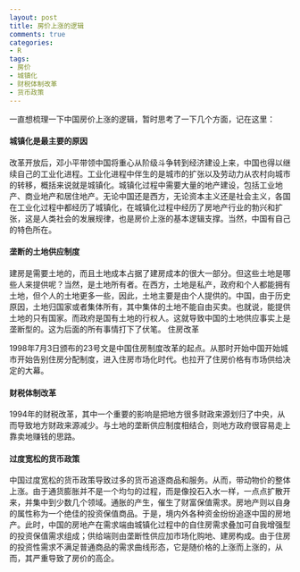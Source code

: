 ```yaml
---
layout: post
title: 房价上涨的逻辑
comments: true
categories:
- R
tags:
- 房价
- 城镇化
- 财税体制改革
- 货币政策
---
```


一直想梳理一下中国房价上涨的逻辑，暂时思考了一下几个方面，记在这里：

#### 城镇化是最主要的原因

改革开放后，邓小平带领中国将重心从阶级斗争转到经济建设上来，中国也得以继续自己的工业化进程。工业化进程中伴生的是城市的扩张以及劳动力从农村向城市的转移，概括来说就是城镇化。城镇化过程中需要大量的地产建设，包括工业地产、商业地产和居住地产。无论中国还是西方，无论资本主义还是社会主义，各国在工业化过程中都经历了城镇化，在城镇化过程中经历了房地产行业的勃兴和扩张，这是人类社会的发展规律，也是房价上涨的基本逻辑支撑。当然，中国有自己的特色所在。

#### 垄断的土地供应制度

建房是需要土地的，而且土地成本占据了建房成本的很大一部分。但这些土地是哪些人来提供呢？当然，是土地所有者。在西方，土地是私产，政府和个人都能拥有土地，但个人的土地更多一些，因此，土地主要是由个人提供的。中国，由于历史原因，土地归国家或者集体所有，其中集体的土地不能自由买卖。也就说，能提供土地的只有国家。而政府是国有土地的行权人。这就导致中国的土地供应事实上是垄断型的。这为后面的所有事情打下了伏笔。
住房改革

1998年7月3日颁布的23号文是中国住房制度改革的起点。从那时开始中国开始城市开始告别住房分配制度，进入住房市场化时代。也拉开了住房价格有市场供给决定的大幕。

#### 财税体制改革

1994年的财税改革，其中一个重要的影响是把地方很多财政来源划归了中央，从而导致地方财政来源减少。与土地的垄断供应制度相结合，则地方政府很容易走上靠卖地赚钱的思路。

#### 过度宽松的货币政策

中国过度宽松的货币政策导致过多的货币追逐商品和服务。从而，带动物价的整体上涨。由于通货膨胀并不是一个均匀的过程，而是像投石入水一样，一点点扩散开来，并集中到少数几个领域。通胀的产生，催生了财富保值需求。房地产则以自身的属性称为一个绝佳的投资保值商品。于是，境内外各种资金纷纷追逐中国的房地产。此时，中国的房地产在需求端由城镇化过程中的自住房需求叠加可自我增强型的投资保值需求组成；供给端则由垄断性供应加市场化购地、建房构成。由于住房的投资性需求不满足普通商品的需求曲线形态，它是随价格的上涨而上涨的，从而，其严重导致了房价的高企。
